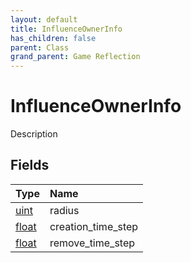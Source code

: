 ```yaml
---
layout: default
title: InfluenceOwnerInfo
has_children: false
parent: Class
grand_parent: Game Reflection
---
```

# InfluenceOwnerInfo
Description 

## Fields
| Type | Name |
|:-------------|:--------------|
| [uint](/game-reflection/components/uint.md) | radius |
| [float](/game-reflection/components/float.md) | creation_time_step |
| [float](/game-reflection/components/float.md) | remove_time_step |
